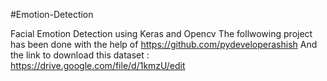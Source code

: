 #Emotion-Detection

Facial Emotion Detection using Keras and Opencv The follwowing project has been done with the help of https://github.com/pydeveloperashish And the link to download this dataset : https://drive.google.com/file/d/1kmzU/edit
